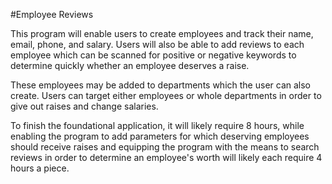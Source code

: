 #Employee Reviews

This program will enable users to create employees and track their name, email, phone, and salary. Users will also be able to add reviews to each employee which can be scanned for positive or negative keywords to determine quickly whether an employee deserves a raise.

These employees may be added to departments which the user can also create. Users can target either employees or whole departments in order to give out raises and change salaries.

To finish the foundational application, it will likely require 8 hours, while enabling the program to add parameters for which deserving employees should receive raises and equipping the program with the means to search reviews in order to determine an employee's worth will likely each require 4 hours a piece.
